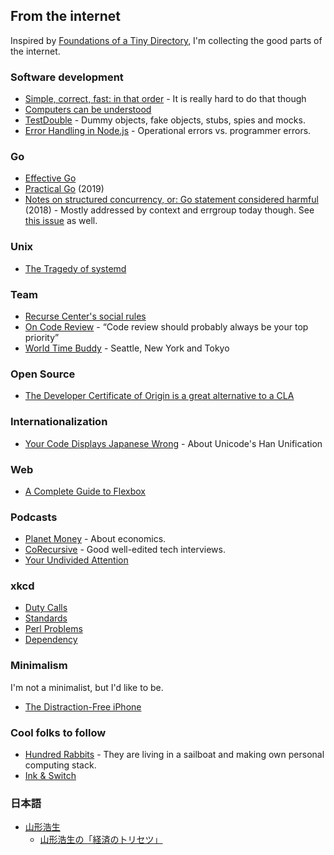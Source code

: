 ## From the internet

Inspired by [Foundations of a Tiny Directory](https://www.kickscondor.com/foundations-of-a-tiny-directory/), I'm collecting the good parts of the internet.

### Software development

* [Simple, correct, fast: in that order](https://drewdevault.com/2018/07/09/Simple-correct-fast.html) - It is really hard to do that though
* [Computers can be understood](https://blog.nelhage.com/post/computers-can-be-understood/)
* [TestDouble](https://martinfowler.com/bliki/TestDouble.html) - Dummy objects, fake objects, stubs, spies and mocks.
* [Error Handling in Node.js](https://www.tritondatacenter.com/node-js/production/design/errors) - Operational errors vs. programmer errors.

### Go

* [Effective Go](https://go.dev/doc/effective_go)
* [Practical Go](https://dave.cheney.net/practical-go/presentations/gophercon-singapore-2019.html) (2019)
* [Notes on structured concurrency, or: Go statement considered harmful](https://vorpus.org/blog/notes-on-structured-concurrency-or-go-statement-considered-harmful/) (2018) - Mostly addressed by context and errgroup today though. See [this issue](https://github.com/golang/go/issues/29011) as well.

### Unix

* [The Tragedy of systemd](https://www.youtube.com/watch?v=o_AIw9bGogo)

### Team

* [Recurse Center's social rules](https://www.recurse.com/social-rules)
* [On Code Review](https://medium.com/@9len/on-code-review-16ea85f7c585) - <q>Code review should probably always be your top priority</q>
* [World Time Buddy](https://www.worldtimebuddy.com/?pl=1&lid=5809844,5128581,1850147) - Seattle, New York and Tokyo

### Open Source

* [The Developer Certificate of Origin is a great alternative to a CLA](https://drewdevault.com/2021/04/12/DCO.html)

### Internationalization

* [Your Code Displays Japanese Wrong](https://heistak.github.io/your-code-displays-japanese-wrong/) - About Unicode's Han Unification

### Web

* [A Complete Guide to Flexbox ](https://css-tricks.com/snippets/css/a-guide-to-flexbox/)

### Podcasts

* [Planet Money](https://www.npr.org/podcasts/510289/planet-money/) - About economics.
* [CoRecursive](https://corecursive.com/) - Good well-edited tech interviews.
* [Your Undivided Attention](https://www.humanetech.com/podcast) 

### xkcd

* [Duty Calls](https://xkcd.com/386/)
* [Standards](https://xkcd.com/927/)
* [Perl Problems](https://xkcd.com/1171/)
* [Dependency](https://xkcd.com/2347/)

### Minimalism

I'm not a minimalist, but I'd like to be.

* [The Distraction-Free iPhone](https://maketime.blog/article/the-distraction-free-iphone/)

### Cool folks to follow

* [Hundred Rabbits](https://100r.co/) - They are living in a sailboat and making own personal computing stack.
* [Ink & Switch](https://www.inkandswitch.com/)

### 日本語

* [山形浩生](https://cruel.org/jindex.html)
  * [山形浩生の「経済のトリセツ」](https://cruel.hatenablog.com/)
